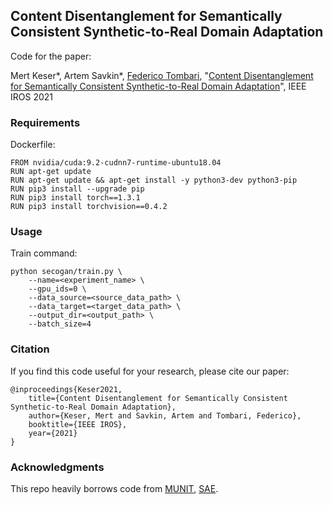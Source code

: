 ## Content Disentanglement for Semantically Consistent Synthetic-to-Real Domain Adaptation

Code for the paper:

Mert Keser*, Artem Savkin*, [Federico Tombari](http://campar.in.tum.de/Main/FedericoTombari), "[Content Disentanglement for Semantically Consistent Synthetic-to-Real Domain Adaptation](https://arxiv.org/abs/2105.08704)", IEEE IROS 2021

### Requirements

Dockerfile:

```
FROM nvidia/cuda:9.2-cudnn7-runtime-ubuntu18.04
RUN apt-get update
RUN apt-get update && apt-get install -y python3-dev python3-pip
RUN pip3 install --upgrade pip
RUN pip3 install torch==1.3.1
RUN pip3 install torchvision==0.4.2
```

### Usage

Train command:

```
python secogan/train.py \
    --name=<experiment_name> \
    --gpu_ids=0 \
    --data_source=<source_data_path> \
    --data_target=<target_data_path> \
    --output_dir=<output_path> \
    --batch_size=4
```

### Citation

If you find this code useful for your research, please cite our paper:

```
@inproceedings{Keser2021,
    title={Content Disentanglement for Semantically Consistent Synthetic-to-Real Domain Adaptation},
    author={Keser, Mert and Savkin, Artem and Tombari, Federico},
    booktitle={IEEE IROS},
    year={2021}
}
```

### Acknowledgments
This repo heavily borrows code from [MUNIT](https://github.com/NVlabs/MUNIT), [SAE](https://github.com/taesungp/swapping-autoencoder-pytorch).